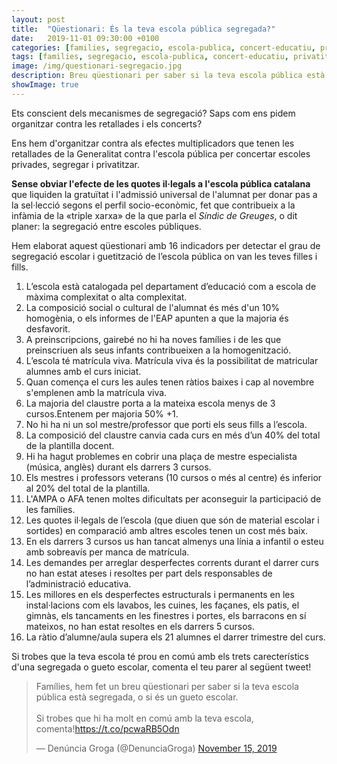 ```yaml
---
layout: post
title:  "Qüestionari: És la teva escola pública segregada?"
date:   2019-11-01 09:30:00 +0100
categories: [families, segregacio, escola-publica, concert-educatiu, privatitzacio]
tags: [families, segregacio, escola-publica, concert-educatiu, privatitzacio]
image: /img/questionari-segregacio.jpg
description: Breu qüestionari per saber si la teva escola pública està segregada.
showImage: true
---
```


Ets conscient dels mecanismes de segregació? Saps com ens pidem organitzar contra les retallades i els concerts?

Ens hem d'organitzar contra als efectes multiplicadors que tenen les retallades de la Generalitat contra l'escola pública per concertar escoles privades, segregar i privatitzar.

**Sense obviar l'efecte de les quotes il·legals a l'escola pública catalana** que liquiden la gratuïtat i l'admissió universal de l'alumnat per donar pas a la sel·lecció segons el perfil socio-econòmic, fet que contribueix a la infàmia de la «triple xarxa» de la que parla el *Síndic de Greuges*, o dit planer: la segregació entre escoles públiques.

Hem elaborat aquest qüestionari amb 16 indicadors per detectar el grau de segregació escolar i guetització de l’escola pública on van les teves filles i fills.

1. L’escola està catalogada pel departament d’educació com a escola de màxima complexitat o alta complexitat.
2. La composició social o cultural de l'alumnat és més d'un 10% homogènia, o els informes de l'EAP apunten a que la majoria és desfavorit.
3. A preinscripcions, gairebé no hi ha noves famílies i de les que preinscriuen als seus infants contribueixen a la homogenització.
4. L’escola té matrícula viva. Matrícula viva és la possibilitat de matricular alumnes amb el curs iniciat.
5. Quan comença el curs les aules tenen ràtios baixes i cap al novembre s'emplenen amb la matrícula viva.
6. La majoria del claustre porta a la mateixa escola menys de 3 cursos.Entenem per majoria 50% +1.
7. No hi ha ni un sol mestre/professor que porti els seus fills a l’escola.
8. La composició del claustre canvia cada curs en més d’un 40% del total de la plantilla docent.
9. Hi ha hagut problemes en cobrir una plaça de mestre especialista (música, anglès) durant els darrers 3 cursos.
10. Els mestres i professors veterans (10 cursos o més al centre) és inferior al 20% del total de la plantilla.
11. L'AMPA o AFA tenen moltes dificultats per aconseguir la participació de les famílies.
12. Les quotes il·legals de l’escola (que diuen que són de material escolar i sortides) en comparació amb altres escoles tenen un cost més baix.
12. En els darrers 3 cursos us han tancat almenys una línia a infantil o esteu amb sobreavís per manca de matrícula.
14. Les demandes per arreglar desperfectes corrents durant el darrer curs no han estat ateses i resoltes per part dels responsables de l’administració educativa.
15. Les millores en els desperfectes estructurals i permanents en les instal·lacions com els lavabos, les cuines, les façanes, els patis, el gimnàs, els tancaments en les finestres i portes, els barracons en sí mateixos, no han estat resoltes en els darrers 5 cursos.
16. La ràtio d’alumne/aula supera els 21 alumnes el darrer trimestre del curs.

Si trobes que la teva escola té prou en comú amb els trets carecterístics d'una segregada o gueto escolar, comenta el teu parer al següent tweet!

<blockquote class="twitter-tweet" data-link-color="#FAB81E"><p lang="ca" dir="ltr">Famílies, hem fet un breu qüestionari per saber si la teva escola pública està segregada, o si és un gueto escolar.<br><br>Si trobes que hi ha molt en comú amb la teva escola, comenta!<a href="https://t.co/pcwaRB5Odn">https://t.co/pcwaRB5Odn</a></p>&mdash; Denúncia Groga (@DenunciaGroga) <a href="https://twitter.com/DenunciaGroga/status/1195286512562311171?ref_src=twsrc%5Etfw">November 15, 2019</a></blockquote> <script async src="https://platform.twitter.com/widgets.js" charset="utf-8"></script> 